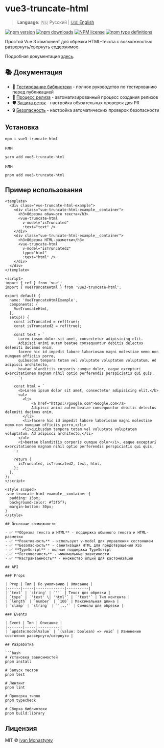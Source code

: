 # vue3-truncate-html

> **Language:** 🇷🇺 Русский | [🇺🇸 English](./README_EN.md)

[![npm version](https://badge.fury.io/js/vue3-truncate-html.svg)](https://badge.fury.io/js/vue3-truncate-html)
[![npm downloads](https://img.shields.io/npm/dw/vue3-truncate-html)](https://badge.fury.io/js/vue3-truncate-html)
[![NPM license](https://img.shields.io/npm/l/vue3-truncate-html)](https://github.com/ikloster03/vue3-truncate-html/blob/main/LICENSE)
[![npm type definitions](https://img.shields.io/npm/types/vue3-truncate-html)](https://github.com/ikloster03/vue3-truncate-html)

Простой Vue 3 компонент для обрезки HTML-текста с возможностью развернуть/свернуть содержимое.

Подробная документация [здесь](https://vue3-truncate-html.ikloster.tech).

## 📚 Документация

- 🧪 [Тестирование библиотеки](./.github/TESTING.md) - полное руководство по тестированию перед публикацией
- 🚀 [Процесс релиза](./.github/RELEASE.md) - автоматизированный процесс создания релизов
- 🛡️ [Защита веток](./.github/BRANCH_PROTECTION.md) - настройка обязательных проверок для PR
- 🔒 [Безопасность](./.github/SECURITY_SETUP.md) - настройка автоматических проверок безопасности

## Установка

```shell
npm i vue3-truncate-html
```

или

```shell
yarn add vue3-truncate-html
```

или

```shell
pnpm add vue3-truncate-html
```

## Пример использования

```vue
<template>
  <div class="vue-truncate-html-example">
    <div class="vue-truncate-html-example__container">
      <h3>Обрезка обычного текста</h3>
      <vue-truncate-html
        v-model="isTruncated"
        :text="text" />
    </div>
    <div class="vue-truncate-html-example__container">
      <h3>Обрезка HTML-разметки</h3>
      <vue-truncate-html
        v-model="isTruncated2"
        type="html"
        :text="html" />
    </div>
  </div>
</template>

<script>
import { ref } from 'vue';
import { VueTruncateHtml } from 'vue3-truncate-html';

export default {
  name: 'VueTruncateHtmlExample',
  components: {
    VueTruncateHtml,
  },
  setup() {
    const isTruncated = ref(true);
    const isTruncated2 = ref(true);

    const text = `
      Lorem ipsum dolor sit amet, consectetur adipisicing elit.
      Adipisci animi autem beatae consequuntur debitis delectus deleniti ducimus enim,
      facere hic id impedit labore laboriosam magni molestiae nemo non numquam officiis porro,
      quibusdam tempora totam vel voluptate voluptatem voluptatum. Ad adipisci architecto,
      beatae blanditiis corporis cumque dolor, eaque excepturi exercitationem magnam nihil optio perferendis perspiciatis qui quis,
      `;

    const html = `
      <b>Lorem ipsum dolor sit amet, consectetur adipisicing elit.</b>
      <ul>
        <li>
            <a href="https://google.com">Google.com</a>
            Adipisci animi autem beatae consequuntur debitis delectus deleniti ducimus enim,
        </li>
        <li>facere hic id impedit labore laboriosam magni molestiae nemo non numquam officiis porro,</li>
        <li>quibusdam tempora totam vel voluptate voluptatem voluptatum. Ad adipisci architecto,</li>
      </ul>
      <i>beatae blanditiis corporis cumque dolor</i>, eaque excepturi exercitationem magnam nihil optio perferendis perspiciatis qui quis,
    `;

    return {
      isTruncated, isTruncated2, text, html,
    };
  },
};
</script>

<style scoped>
.vue-truncate-html-example__container {
  padding: 15px;
  background-color: #f3f5f7;
  margin-bottom: 30px;
}
</style>

## Основные возможности

- ✅ **Обрезка текста и HTML** - поддержка обычного текста и HTML-разметки
- ✅ **Реактивность** - использует v-model для управления состоянием
- ✅ **Безопасность** - санитизация HTML для предотвращения XSS
- ✅ **TypeScript** - полная поддержка TypeScript
- ✅ **Легковесность** - минимальные зависимости
- ✅ **Настраиваемость** - множество опций для кастомизации

## API

### Props

| Prop | Тип | По умолчанию | Описание |
|------|-----|-------------|----------|
| `text` | `string` | `''` | Текст для обрезки |
| `type` | `'text' \| 'html'` | `'text'` | Тип контента |
| `length` | `number` | `100` | Максимальная длина |
| `clamp` | `string` | `'...'` | Символы для обрезки |

### Events

| Event | Тип | Описание |
|-------|-----|----------|
| `update:modelValue` | `(value: boolean) => void` | Изменение состояния развернуто/свернуто |

## Разработка

```bash
# Установка зависимостей
pnpm install

# Запуск тестов
pnpm test

# Линтинг
pnpm lint

# Проверка типов
pnpm typecheck

# Сборка библиотеки
pnpm build:library
```

## Лицензия

MIT © [Ivan Monastyrev](https://github.com/ikloster03)

